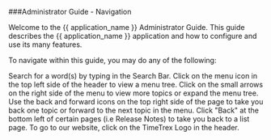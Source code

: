 ###Administrator Guide - Navigation

Welcome to the {{ application_name }} Administrator Guide. This guide describes the {{ application_name }} application and how to configure and use its many features.
 
To navigate within this guide, you may do any of the following:
 
Search for a word(s) by typing in the Search Bar.
Click on the menu icon in the top left side of the header to view a menu tree. Click on the small arrows on the right side of the menu to view more topics or expand the menu tree.
Use the back and forward icons on the top right side of the page to take you back one topic or forward to the next topic in the menu.
Click "Back" at the bottom left of certain pages (i.e Release Notes) to take you back to a list page.
To go to our website, click on the TimeTrex Logo in the header.
